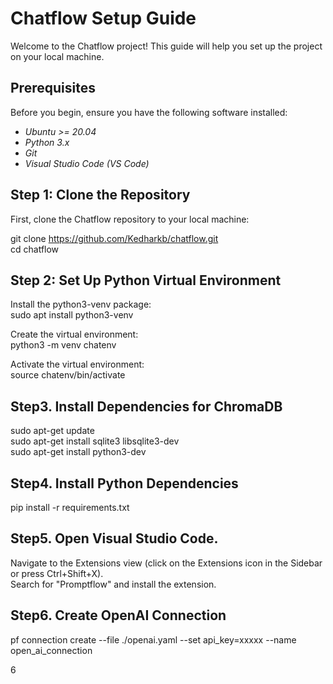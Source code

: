 # Chatflow Setup Guide

Welcome to the Chatflow project! This guide will help you set up the project on your local machine.

## Prerequisites

Before you begin, ensure you have the following software installed:

- *Ubuntu >= 20.04*
- *Python 3.x*
- *Git*
- *Visual Studio Code (VS Code)*

## Step 1: Clone the Repository

First, clone the Chatflow repository to your local machine:

git clone https://github.com/Kedharkb/chatflow.git  <br>
cd chatflow

## Step 2: Set Up Python Virtual Environment

Install the python3-venv package:<br>
sudo apt install python3-venv<br>

Create the virtual environment:<br>
python3 -m venv chatenv<br>

Activate the virtual environment:<br>
source chatenv/bin/activate <br>

## Step3. Install Dependencies for ChromaDB <br>
sudo apt-get update <br>
sudo apt-get install sqlite3 libsqlite3-dev <br>
sudo apt-get install python3-dev <br>

## Step4. Install Python Dependencies <br>
pip install -r requirements.txt

## Step5. Open Visual Studio Code. <br>
Navigate to the Extensions view (click on the Extensions icon in the Sidebar or press Ctrl+Shift+X). <br>
Search for "Promptflow" and install the extension. <br>

## Step6.  Create OpenAI Connection <br>
pf connection create --file ./openai.yaml --set api_key=xxxxx --name open_ai_connection





6
